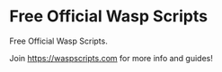 # Free Official Wasp Scripts
 Free Official Wasp Scripts.

 Join https://waspscripts.com for more info and guides!
 
